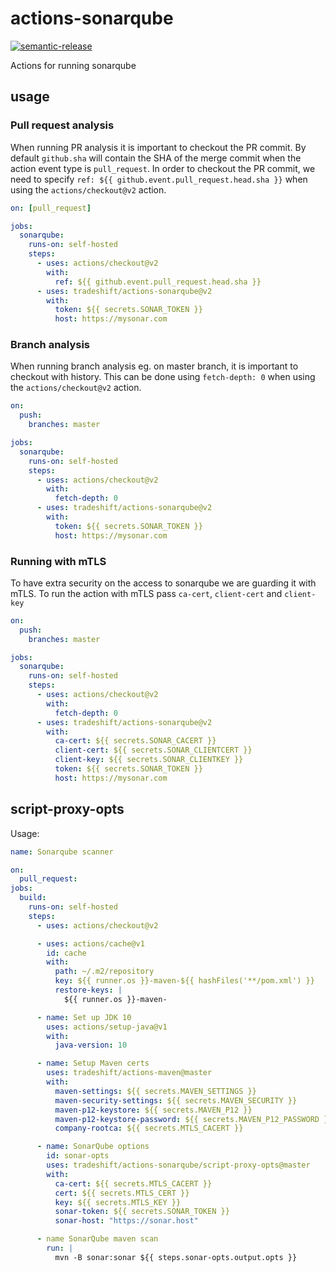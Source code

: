 # actions-sonarqube

[![semantic-release](https://img.shields.io/badge/%20%20%F0%9F%93%A6%F0%9F%9A%80-semantic--release-e10079.svg)](https://github.com/semantic-release/semantic-release)

Actions for running sonarqube

## usage

### Pull request analysis

When running PR analysis it is important to checkout the PR commit. By default
`github.sha` will contain the SHA of the merge commit when the action event
type is `pull_request`. In order to checkout the PR commit, we need to specify
`ref: ${{ github.event.pull_request.head.sha }}` when using the
`actions/checkout@v2` action.

```yaml
on: [pull_request]

jobs:
  sonarqube:
    runs-on: self-hosted
    steps:
      - uses: actions/checkout@v2
        with:
          ref: ${{ github.event.pull_request.head.sha }}
      - uses: tradeshift/actions-sonarqube@v2
        with:
          token: ${{ secrets.SONAR_TOKEN }}
          host: https://mysonar.com
```

### Branch analysis

When running branch analysis eg. on master branch, it is important to
checkout with history. This can be done using `fetch-depth: 0` when using
the `actions/checkout@v2` action.

```yaml
on:
  push:
    branches: master

jobs:
  sonarqube:
    runs-on: self-hosted
    steps:
      - uses: actions/checkout@v2
        with:
          fetch-depth: 0
      - uses: tradeshift/actions-sonarqube@v2
        with:
          token: ${{ secrets.SONAR_TOKEN }}
          host: https://mysonar.com
```

### Running with mTLS

To have extra security on the access to sonarqube we are guarding it with mTLS. To run the action with mTLS pass `ca-cert`, `client-cert` and `client-key`

```yaml
on:
  push:
    branches: master

jobs:
  sonarqube:
    runs-on: self-hosted
    steps:
      - uses: actions/checkout@v2
        with:
          fetch-depth: 0
      - uses: tradeshift/actions-sonarqube@v2
        with:
          ca-cert: ${{ secrets.SONAR_CACERT }}
          client-cert: ${{ secrets.SONAR_CLIENTCERT }}
          client-key: ${{ secrets.SONAR_CLIENTKEY }}
          token: ${{ secrets.SONAR_TOKEN }}
          host: https://mysonar.com
```

## script-proxy-opts

Usage:

```yaml
name: Sonarqube scanner

on:
  pull_request:
jobs:
  build:
    runs-on: self-hosted
    steps:
      - uses: actions/checkout@v2

      - uses: actions/cache@v1
        id: cache
        with:
          path: ~/.m2/repository
          key: ${{ runner.os }}-maven-${{ hashFiles('**/pom.xml') }}
          restore-keys: |
            ${{ runner.os }}-maven-

      - name: Set up JDK 10
        uses: actions/setup-java@v1
        with:
          java-version: 10

      - name: Setup Maven certs
        uses: tradeshift/actions-maven@master
        with:
          maven-settings: ${{ secrets.MAVEN_SETTINGS }}
          maven-security-settings: ${{ secrets.MAVEN_SECURITY }}
          maven-p12-keystore: ${{ secrets.MAVEN_P12 }}
          maven-p12-keystore-password: ${{ secrets.MAVEN_P12_PASSWORD }}
          company-rootca: ${{ secrets.MTLS_CACERT }}

      - name: SonarQube options
        id: sonar-opts
        uses: tradeshift/actions-sonarqube/script-proxy-opts@master
        with:
          ca-cert: ${{ secrets.MTLS_CACERT }}
          cert: ${{ secrets.MTLS_CERT }}
          key: ${{ secrets.MTLS_KEY }}
          sonar-token: ${{ secrets.SONAR_TOKEN }}
          sonar-host: "https://sonar.host"

      - name SonarQube maven scan
        run: |
          mvn -B sonar:sonar ${{ steps.sonar-opts.output.opts }}
```
